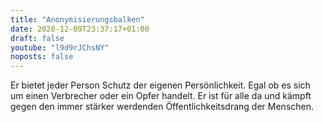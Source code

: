 ```yaml
---
title: "Anonymisierungsbalken"
date: 2020-12-09T23:37:17+01:00
draft: false
youtube: "l9d9rJChsNY"
noposts: false
---
```


Er bietet jeder Person Schutz der eigenen Persönlichkeit. Egal ob es sich um einen Verbrecher oder ein Opfer handelt. Er ist für alle da und kämpft gegen den immer stärker werdenden Öffentlichkeitsdrang der Menschen.
